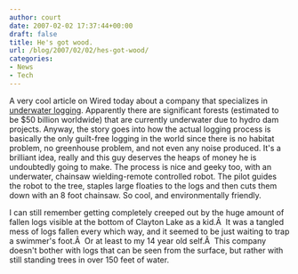 ```yaml
---
author: court
date: 2007-02-02 17:37:44+00:00
draft: false
title: He's got wood.
url: /blog/2007/02/02/hes-got-wood/
categories:
- News
- Tech
---
```


A very cool article on Wired today about a company that specializes in [underwater logging](http://www.wired.com/wired/archive/15.02/logs.html?pg=1&topic=logs&topic_set=).  Apparently there are significant forests (estimated to be $50 billion worldwide) that are currently underwater due to hydro dam projects.  Anyway, the story goes into how the actual logging process is basically the only guilt-free logging in the world since there is no habitat problem, no greenhouse problem, and not even any noise produced.  It's a brilliant idea, really and this guy deserves the heaps of money he is undoubtedly going to make.  The process is nice and geeky too, with an underwater, chainsaw wielding-remote controlled robot.  The pilot guides the robot to the tree, staples large floaties to the logs and then cuts them down with an 8 foot chainsaw.  So cool, and environmentally friendly.

I can still remember getting completely creeped out by the huge amount of fallen logs visible at the bottom of Clayton Lake as a kid.Â  It was a tangled mess of logs fallen every which way, and it seemed to be just waiting to trap a swimmer's foot.Â  Or at least to my 14 year old self.Â  This company doesn't bother with logs that can be seen from the surface, but rather with still standing trees in over 150 feet of water.
